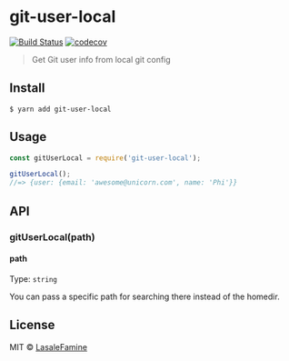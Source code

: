 # git-user-local
[![Build Status](https://travis-ci.org/LasaleFamine/git-user-local.svg?branch=master)](https://travis-ci.org/LasaleFamine/git-user-local) [![codecov](https://codecov.io/gh/LasaleFamine/git-user-local/badge.svg?branch=master)](https://codecov.io/gh/LasaleFamine/git-user-local?branch=master)

> Get Git user info from local git config


## Install

```
$ yarn add git-user-local
```


## Usage

```js
const gitUserLocal = require('git-user-local');

gitUserLocal();
//=> {user: {email: 'awesome@unicorn.com', name: 'Phi'}}
```


## API

### gitUserLocal(path)

#### path

Type: `string`

You can pass a specific path for searching there instead of the homedir.

## License

MIT © [LasaleFamine](https://godev.space)
